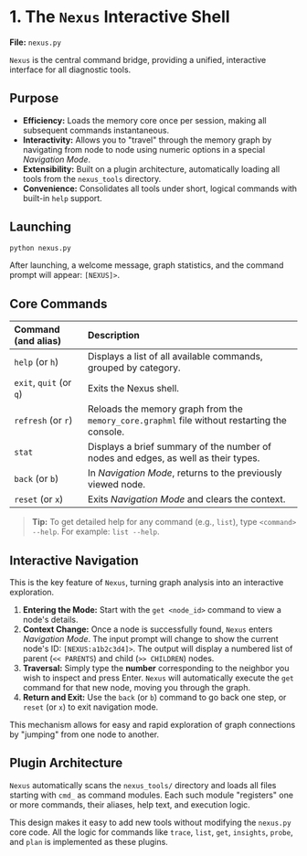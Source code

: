 # 1. The `Nexus` Interactive Shell

**File:** `nexus.py`

`Nexus` is the central command bridge, providing a unified, interactive interface for all diagnostic tools.

## Purpose

-   **Efficiency:** Loads the memory core once per session, making all subsequent commands instantaneous.
-   **Interactivity:** Allows you to "travel" through the memory graph by navigating from node to node using numeric options in a special *Navigation Mode*.
-   **Extensibility:** Built on a plugin architecture, automatically loading all tools from the `nexus_tools` directory.
-   **Convenience:** Consolidates all tools under short, logical commands with built-in `help` support.

## Launching

```bash
python nexus.py
```

After launching, a welcome message, graph statistics, and the command prompt will appear: `[NEXUS]>`.

## Core Commands

| Command (and alias) | Description |
| :--- | :--- |
| `help` (or `h`) | Displays a list of all available commands, grouped by category. |
| `exit`, `quit` (or `q`) | Exits the Nexus shell. |
| `refresh` (or `r`) | Reloads the memory graph from the `memory_core.graphml` file without restarting the console. |
| `stat` | Displays a brief summary of the number of nodes and edges, as well as their types. |
| `back` (or `b`) | In *Navigation Mode*, returns to the previously viewed node. |
| `reset` (or `x`) | Exits *Navigation Mode* and clears the context. |

> **Tip:** To get detailed help for any command (e.g., `list`), type `<command> --help`. For example: `list --help`.

## Interactive Navigation

This is the key feature of `Nexus`, turning graph analysis into an interactive exploration.

1.  **Entering the Mode:** Start with the `get <node_id>` command to view a node's details.
2.  **Context Change:** Once a node is successfully found, `Nexus` enters *Navigation Mode*. The input prompt will change to show the current node's ID: `[NEXUS:a1b2c3d4]>`. The output will display a numbered list of parent (`<< PARENTS`) and child (`>> CHILDREN`) nodes.
3.  **Traversal:** Simply type the **number** corresponding to the neighbor you wish to inspect and press Enter. `Nexus` will automatically execute the `get` command for that new node, moving you through the graph.
4.  **Return and Exit:** Use the `back` (or `b`) command to go back one step, or `reset` (or `x`) to exit navigation mode.

This mechanism allows for easy and rapid exploration of graph connections by "jumping" from one node to another.

## Plugin Architecture

`Nexus` automatically scans the `nexus_tools/` directory and loads all files starting with `cmd_` as command modules. Each such module "registers" one or more commands, their aliases, help text, and execution logic.

This design makes it easy to add new tools without modifying the `nexus.py` core code. All the logic for commands like `trace`, `list`, `get`, `insights`, `probe`, and `plan` is implemented as these plugins.
